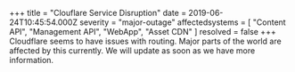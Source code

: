 +++
title = "Clouflare Service Disruption"
date = 2019-06-24T10:45:54.000Z
severity = "major-outage"
affectedsystems = [
  "Content API",
  "Management API",
  "WebApp",
  "Asset CDN"
]
resolved = false
+++
Cloudflare seems to have issues with routing. Major parts of the world are affected by this currently. We will update as soon as we have more information.